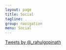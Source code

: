 ```yaml
---
layout: page
title: Social
tagline: .
group: navigation
menu: Social
---
```


<a class="twitter-timeline" href="https://twitter.com/_rahulgopinath" data-widget-id="479223024294457344">Tweets by @_rahulgopinath</a>
<script>!function(d,s,id){var js,fjs=d.getElementsByTagName(s)[0],p=/^http:/.test(d.location)?'http':'https';if(!d.getElementById(id)){js=d.createElement(s);js.id=id;js.src=p+"://platform.twitter.com/widgets.js";fjs.parentNode.insertBefore(js,fjs);}}(document,"script","twitter-wjs");</script>


